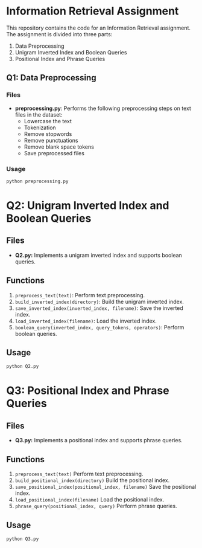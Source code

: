 # Information Retrieval Assignment

This repository contains the code for an Information Retrieval assignment. The assignment is divided into three parts:

1. Data Preprocessing
2. Unigram Inverted Index and Boolean Queries
3. Positional Index and Phrase Queries

## Q1: Data Preprocessing

### Files
- **preprocessing.py**: Performs the following preprocessing steps on text files in the dataset:
  - Lowercase the text
  - Tokenization
  - Remove stopwords
  - Remove punctuations
  - Remove blank space tokens
  - Save preprocessed files

### Usage
```bash
python preprocessing.py
```
# Q2: Unigram Inverted Index and Boolean Queries

## Files
- **Q2.py:** Implements a unigram inverted index and supports boolean queries.
  
## Functions
1. `preprocess_text(text)`: Perform text preprocessing.
2. `build_inverted_index(directory)`: Build the unigram inverted index.
3. `save_inverted_index(inverted_index, filename)`: Save the inverted index.
4. `load_inverted_index(filename)`: Load the inverted index.
5. `boolean_query(inverted_index, query_tokens, operators)`: Perform boolean queries.

## Usage
```bash
python Q2.py
```
# Q3: Positional Index and Phrase Queries

## Files
- **Q3.py:** Implements a positional index and supports phrase queries.

## Functions
1. `preprocess_text(text)` Perform text preprocessing.
2. `build_positional_index(directory)` Build the positional index.
3. `save_positional_index(positional_index, filename)` Save the positional index.
4. `load_positional_index(filename)` Load the positional index.
5. `phrase_query(positional_index, query)` Perform phrase queries.

## Usage
```bash
python Q3.py
```
